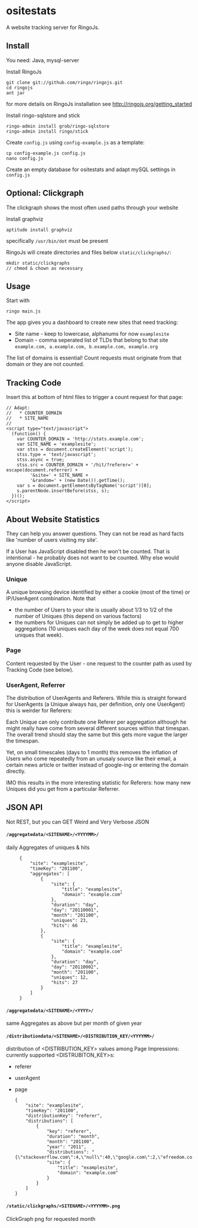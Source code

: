 ositestats
============

A website tracking server for RingoJs.

Install
----------

You need: Java, mysql-server

Install RingoJs

    git clone git://github.com/ringo/ringojs.git
    cd ringojs
    ant jar

for more details on RingoJs installation see <http://ringojs.org/getting_started>

Install ringo-sqlstore and stick

    ringo-admin install grob/ringo-sqlstore
    ringo-admin install ringo/stick

Create `config.js` using `config-example.js` as a template:

    cp config-example.js config.js
    nano config.js

Create an empty database for ositestats and adapt mySQL settings in `config.js`

Optional: Clickgraph
---------------------
The clickgraph shows the most often used paths through your website

Install graphviz

    aptitude install graphviz

specifically `/usr/bin/dot` must be present

RingoJs will create directories and files below `static/clickgraphs/`:

    mkdir static/clickgraphs
    // chmod & chown as necessary

Usage
----------

Start with

    ringo main.js

The app gives you a dashboard to create new sites that need tracking:

  * Site name - keep to lowercase, alphanums for now `examplesite`
  * Domain - comma seperated list of TLDs that belong to that site `example.com, a.example.com, b.example.com, example.org`

The list of domains is essential! Count requests must originate from that domain or they are not counted.

Tracking Code
----------------

Insert this at bottom of html files to trigger a count request for that page:

    // Adapt:
    //   * COUNTER_DOMAIN
    //   * SITE_NAME
    //
    <script type="text/javascript">
      (function() {
        var COUNTER_DOMAIN = 'http://stats.example.com';
        var SITE_NAME = 'examplesite';
        var stss = document.createElement('script');
        stss.type = 'text/javascript';
        stss.async = true;
        stss.src = COUNTER_DOMAIN + '/hit/?referer=' + escape(document.referrer) +
             '&site=' + SITE_NAME +
             '&random=' + (new Date()).getTime();
        var s = document.getElementsByTagName('script')[0];
        s.parentNode.insertBefore(stss, s);
      })();
    </script>


About Website Statistics
-------------------------

They can help you answer questions. They can not be read as hard facts like 'number of users visiting my site'.

If a User has JavaScript disabled then he won't be counted. That is intentional - he probably does not want to be counted. Why else would anyone disable JavaScript.

### Unique

A unique browsing device identified by either a cookie (most of the time) or IP/UserAgent combination. Note that

   * the number of Users to your site is usually about 1/3 to 1/2 of the number of Uniques (this depend on various factors)
   * the numbers for Uniques can not simply be added up to get to higher aggregations (10 uniques each day of the week does not equal 700 uniques that week).

### Page

Content requested by the User - one request to the counter path as used by Tracking Code (see below).

### UserAgent, Referrer

The distribution of UserAgents and Referers. While this is straight forward for UserAgents (a Unique always has, per definition, only one UserAgent) this is weirder for Referers:

Each Unique can only contribute one Referer per aggregation although he might really have come from several different sources within that timespan. The overall trend should stay the same but this gets more vague the larger the timespan.

Yet, on small timescales (days to 1 month) this removes the inflation of Users who come repeatedly from an unusaly source like their email, a certain news article or twitter instead of google-ing or entering the domain directly.

IMO this results in the more interesting statistic for Referers: how many new Uniques did you get from a particular Referrer.

JSON API
-----------

Not REST, but you can GET Weird and Very Verbose JSON

#### `/aggregatedata/<SITENAME>/<YYYYMM>/`

daily Aggregates of uniques & hits

         {
             "site": "examplesite",
             "timeKey": "201100",
             "aggregates": [
                 {
                     "site": {
                         "title": "examplesite",
                         "domain": "example.com"
                     },
                     "duration": "day",
                     "day": "20110001",
                     "month": "201100",
                     "uniques": 23,
                     "hits": 66
                 },
                 {
                     "site": {
                         "title": "examplesite",
                         "domain": "example.com"
                     },
                     "duration": "day",
                     "day": "20110002",
                     "month": "201100",
                     "uniques": 12,
                     "hits": 27
                 }
             ]
         }

#### `/aggregatedata/<SITENAME>/<YYYY>/`

same Aggregates as above but per month of given year

#### `/distributiondata/<SITENAME>/<DISTRIBUTION_KEY/<YYYYMM>/`

distribution of <DISTRIBUTION_KEY> values among Page Impressions:
currently supported <DISTRUBITON_KEY>s:

   * referer
   * userAgent
   * page

         {
             "site": "examplesite",
             "timeKey": "201100",
             "distributionKey": "referer",
             "distributions": [
                 {
                     "key": "referer",
                     "duration": "month",
                     "month": "201100",
                     "year": "2011",
                     "distributions": "{\"stackoverflow.com\":4,\"null\":40,\"google.com\":2,\"efreedom.com\":2,\"phoboslab.org\":1,\"ycombinator.com\":3,\"google.com.hk\":1}",
                     "site": {
                         "title": "examplesite",
                         "domain": "example.com"
                     }
                 }
             ]
         }

#### `/static/clickgraphs/<SITENAME>/<YYYYMM>.png`

ClickGraph png for requested month
